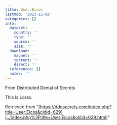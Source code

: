 ```yaml
---
title: User:Eicos
lastmod: '2023-12-02'
categories: []
info:
  dataset:
    country: ''
    type: ''
    source: ''
    size: ''
  download:
    magnet: ''
    torrent: ''
    direct: ''
  references: []
  notes: ''
---
```




From Distributed Denial of Secrets

This is Lorax.

Retrieved from
"[https://ddosecrets.com/index.php?title=User:Eicos&oldid=629](../index.php%3Ftitle=User:Eicos&oldid=629.html)"

